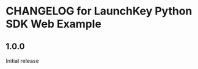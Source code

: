 CHANGELOG for LaunchKey Python SDK Web Example
==============================================

1.0.0
-----

Initial release